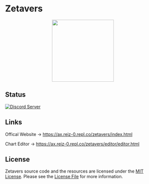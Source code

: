 # Zetavers
<p align="center">
  <img width="200" src="https://ax.reiz-0.repl.co/2tk7cz/Zetavers.png">
</p>

## Status
[![Discord Server](https://discordapp.com/api/guilds/1128693214170333285/widget.png?style=shield)](https://discord.gg/Eqdae9v9Gh)

## Links
Offical Website -> https://ax.reiz-0.repl.co/zetavers/index.html

Chart Editor -> https://ax.reiz-0.repl.co/zetavers/editor/editor.html

## License
Zetavers source code and the resources are licensed under the [MIT License](https://opensource.org/license/mit/).
Please see the [License File](https://github.com/Reiz-0/Zetavers/blob/Master/License) for more information.
